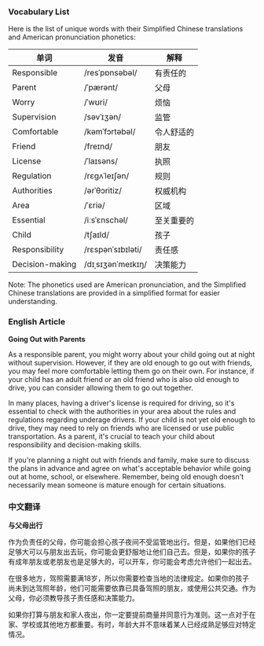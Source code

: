 
### Vocabulary List
Here is the list of unique words with their Simplified Chinese translations and American pronunciation phonetics:

| 单词 | 发音 | 解释 |
|------|------|------|
| Responsible | /resˈpɒnsəbəl/ | 有责任的 |
| Parent | /ˈpærənt/ |父母 |
| Worry | /ˈwʊri/ | 烦恼 |
| Supervision | /səvˈɪʒən/ | 监管 |
| Comfortable | /kəmˈfɔrtəbəl/ | 令人舒适的 |
| Friend | /freɪnd/ |朋友 |
| License | /ˈlaɪsəns/ |执照 |
| Regulation | /rɛɡʌˈleɪʃən/ | 规则 |
| Authorities | /ərˈθɔritiz/ |权威机构 |
| Area | /ˈɛriə/ |区域 |
| Essential | /iːsˈɛnschəl/ | 至关重要的 |
| Child | /tʃaɪld/ | 孩子 |
| Responsibility | /rɛspənˈsɪbɪləti/ | 责任感 |
| Decision-making | /dɪˌsɪʒənˈmeɪkɪŋ/ | 决策能力 |

Note: The phonetics used are American pronunciation, and the Simplified Chinese translations are provided in a simplified format for easier understanding.

### English Article
**Going Out with Parents**

As a responsible parent, you might worry about your child going out at night without supervision. However, if they are old enough to go out with friends, you may feel more comfortable letting them go on their own. For instance, if your child has an adult friend or an old friend who is also old enough to drive, you can consider allowing them to go out together.

In many places, having a driver's license is required for driving, so it's essential to check with the authorities in your area about the rules and regulations regarding underage drivers. If your child is not yet old enough to drive, they may need to rely on friends who are licensed or use public transportation. As a parent, it's crucial to teach your child about responsibility and decision-making skills.

If you're planning a night out with friends and family, make sure to discuss the plans in advance and agree on what's acceptable behavior while going out at home, school, or elsewhere. Remember, being old enough doesn't necessarily mean someone is mature enough for certain situations.

### 中文翻译
**与父母出行**

作为负责任的父母，你可能会担心孩子夜间不受监管地出行。但是，如果他们已经足够大可以与朋友出去玩，你可能会更舒服地让他们自己去。但是，如果你的孩子有成年朋友或老朋友也是足够大的，可以开车，你可能会考虑允许他们一起出去。

在很多地方，驾照需要满18岁，所以你需要检查当地的法律规定。如果你的孩子尚未到达驾照年龄，他们可能需要依靠已具备驾照的朋友，或使用公共交通。作为父母，你必须教导孩子责任感和决策能力。

如果你打算与朋友和家人夜出，你一定要提前商量并同意行为准则。这一点对于在家、学校或其他地方都重要。有时，年龄大并不意味着某人已经成熟足够应对特定情况。
    